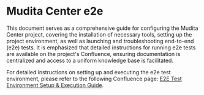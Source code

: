 # Mudita Center e2e

This document serves as a comprehensive guide for configuring the Mudita Center project, covering the installation of necessary tools, setting up the project environment, as well as launching and troubleshooting end-to-end (e2e) tests. It is emphasized that detailed instructions for running e2e tests are available on the project's Confluence, ensuring documentation is centralized and access to a uniform knowledge base is facilitated.

For detailed instructions on setting up and executing the e2e test environment, please refer to the following Confluence page: [E2E Test Environment Setup & Execution Guide](https://appnroll.atlassian.net/wiki/spaces/CP/pages/2168815779/E2E+test+environment+setup+execution+guide+14.02.2024).

